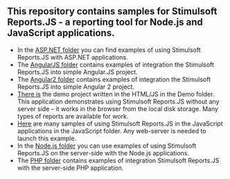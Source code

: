 ## This repository contains samples for Stimulsoft Reports.JS - a reporting tool for Node.js and JavaScript applications.

* In the [ASP.NET folder](https://github.com/stimulsoft/Samples-JS/tree/master/ASP.NET) you can find examples of using Stimulsoft Reports.JS with ASP.NET applications.
* The [AngularJS folder](https://github.com/stimulsoft/Samples-JS/tree/master/AngularJS) contains examples of integration the Stimulsoft Reports.JS into simple Angular.JS project.
* The [Angular2 folder](https://github.com/stimulsoft/Samples-JS/tree/master/Angular2) contains examples of integration the Stimulsoft Reports.JS into simple Angular 2 project.
* [There is](https://github.com/stimulsoft/Samples-JS/tree/master/Demo) the demo project written in the HTML/JS in the Demo folder. This application demonstrates using Stimulsoft Reports.JS without any server side – it works in the browser from the local disk storage. Many types of reports are available for work.
* [Here](https://github.com/stimulsoft/Samples-JS/tree/master/JavaScript) are many samples of using Stimulsoft Reports.JS in the JavaScript applications in the JavaScript folder. Any web-server is needed to launch this example.
* In the [Node.js folder](https://github.com/stimulsoft/Samples-JS/tree/master/Node.js) you can use examples of using Stimulsoft Reports.JS on the server-side with the Node.js applications.
* The [PHP folder](https://github.com/stimulsoft/Samples-JS/tree/master/PHP) contains examples of integration Stimulsoft Reports.JS with the server-side PHP application.
